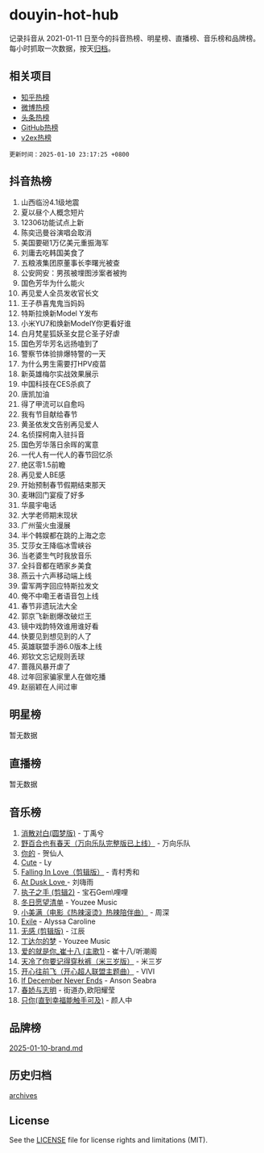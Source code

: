 # douyin-hot-hub

记录抖音从 2021-01-11 日至今的抖音热榜、明星榜、直播榜、音乐榜和品牌榜。每小时抓取一次数据，按天[归档](archives)。

## 相关项目

- [知乎热榜](https://github.com/lonnyzhang423/zhihu-hot-hub)
- [微博热榜](https://github.com/lonnyzhang423/weibo-hot-hub)
- [头条热榜](https://github.com/lonnyzhang423/toutiao-hot-hub)
- [GitHub热榜](https://github.com/lonnyzhang423/github-hot-hub)
- [v2ex热榜](https://github.com/lonnyzhang423/v2ex-hot-hub)


`更新时间：2025-01-10 23:17:25 +0800`

## 抖音热榜

1. 山西临汾4.1级地震
1. 夏以昼个人概念短片
1. 12306功能试点上新
1. 陈奕迅曼谷演唱会取消
1. 美国要砸1万亿美元重振海军
1. 刘庸去吃韩国美食了
1. 五粮液集团原董事长李曙光被查
1. 公安网安：男孩被埋图涉案者被拘
1. 国色芳华为什么能火
1. 再见爱人全员发收官长文
1. 王子恭喜鬼鬼当妈妈
1. 特斯拉焕新Model Y发布
1. 小米YU7和焕新ModelY你更看好谁
1. 白月梵星狐妖圣女昆仑圣子好虐
1. 国色芳华芳名远扬嗑到了
1. 警察节体验排爆特警的一天
1. 为什么男生需要打HPV疫苗
1. 新英雄梅尔实战效果展示
1. 中国科技在CES杀疯了
1. 唐凯加油
1. 得了甲流可以自愈吗
1. 我有节目献给春节
1. 黄圣依发文告别再见爱人
1. 名侦探柯南入驻抖音
1. 国色芳华落日余晖的寓意
1. 一代人有一代人的春节回忆杀
1. 绝区零1.5前瞻
1. 再见爱人BE感
1. 开始预制春节假期结束那天
1. 麦琳回门宴瘦了好多
1. 华晨宇电话
1. 大学老师期末现状
1. 广州萤火虫漫展
1. 半个韩娱都在跳的上海之恋
1. 艾莎女王降临冰雪峡谷
1. 当老婆生气时我放音乐
1. 全抖音都在晒家乡美食
1. 燕云十六声移动端上线
1. 雷军两字回应特斯拉发文
1. 俺不中嘞王者语音包上线
1. 春节非遗玩法大全
1. 郭京飞新剧爆改破烂王
1. 镜中戏韵特效谁用谁好看
1. 快要见到想见到的人了
1. 英雄联盟手游6.0版本上线
1. 郑钦文忘记规则丢球
1. 蔷薇风暴开虐了
1. 过年回家骗家里人在做吃播
1. 赵丽颖在人间过审

## 明星榜

暂无数据

## 直播榜

暂无数据

## 音乐榜

1. [消散对白(圆梦版)](https://sf5-hl-cdn-tos.douyinstatic.com/obj/tos-cn-ve-2774/og4jB5I5IizzoZVAAAzWgBMAsMDWoArfwBOiFs) - 丁禹兮
1. [野百合也有春天（万向乐队完整版已上线）](https://sf5-hl-cdn-tos.douyinstatic.com/obj/tos-cn-ve-2774/oMnUxhRAMiAGBqDtIPBQ7ACYQZFlJCftcgeDJE) - 万向乐队
1. [你的](https://sf5-hl-cdn-tos.douyinstatic.com/obj/tos-cn-ve-2774/oYuIeKf42jB7sEV6B2upMdpYAgfrQWj0FeRegh) - 贺仙人
1. [Cute](https://sf6-cdn-tos.douyinstatic.com/obj/tos-cn-ve-2774/o4IbIzHWKAAB4wsS5qMBRiiAlEBGTpQRNfFvuo) - Ly
1. [Falling In Love（剪辑版）](https://sf3-cdn-tos.douyinstatic.com/obj/tos-cn-ve-2774/o8ajpA8zzgBPahbBIO8AcKGBLJezFCRd1wfP9f) - 青村秀和
1. [ At Dusk  Love ](https://sf5-hl-cdn-tos.douyinstatic.com/obj/tos-cn-ve-2774/o8CrpCf5CaYgI4ZrtQgMQAFEfuGqNnRSDQAPBc) - 刘嗨雨
1. [执子之手 (剪辑2)](https://sf5-hl-cdn-tos.douyinstatic.com/obj/tos-cn-ve-2774/oUoZLQjCc31XzqsBnBQUNgeKtYPBcgbFDwtfcu) - 宝石Gem\哩哩
1. [冬日愿望清单](https://sf6-cdn-tos.douyinstatic.com/obj/tos-cn-ve-2774/oIIgUOeamCFCVAzxN6MFRLIBlLGpUqQxeeHrLE) - Youzee Music
1. [小美满（电影《热辣滚烫》热辣陪伴曲）](https://sf5-hl-cdn-tos.douyinstatic.com/obj/tos-cn-ve-2774/o0GAn2lSgfZIDUgtevCGDQYnFg4CwnrBaxbTZL) - 周深
1. [Exile](https://sf3-cdn-tos.douyinstatic.com/obj/tos-cn-ve-2774/oYj4gAQTknKE3WW0Je8KGmQ7z1cA4FefwtbufD) - Alyssa Caroline
1. [无感 (剪辑版)](https://sf3-cdn-tos.douyinstatic.com/obj/tos-cn-ve-2774/o0eIsUzJBDlQaQFC5OFlgbMEZC1TFYBftOBn6p) - 江辰
1. [丁达尔的梦](https://sf5-hl-cdn-tos.douyinstatic.com/obj/tos-cn-ve-2774/oMU3WirUZBVQkAC9ccG5P2IQirziZM2RTInUY) - Youzee Music
1. [爱的就是你_崔十八 (主歌1)](https://sf5-hl-cdn-tos.douyinstatic.com/obj/tos-cn-ve-2774/oI5BO5DhFZ6UTcNCnZaOCBLtZ7WIMQGfgnXf5E) - 崔十八/听潮阁
1. [天冷了你要记得穿秋裤（米三岁版）](https://sf5-hl-cdn-tos.douyinstatic.com/obj/tos-cn-ve-2774/oQlIwVIDWiZ6BQilAorS7MA0AgCkQDvcZAdm1) - 米三岁
1. [开心往前飞（开心超人联盟主题曲）](https://sf5-hl-cdn-tos.douyinstatic.com/obj/tos-cn-ve-2774/9d8fb7c82cf1421fb93a9fe925275e0a) - VIVI
1. [If December Never Ends](https://sf5-hl-cdn-tos.douyinstatic.com/obj/tos-cn-ve-2774/oY1IQMoTgCFIBg8RZifyqlBBt1UFgitTYmxeOS) - Anson Seabra
1. [春娇与志明](https://sf5-hl-cdn-tos.douyinstatic.com/obj/tos-cn-ve-2774/e530d8fceb7044b39707d7f9ff54add1) - 街道办,欧阳耀莹
1. [只你(直到幸福能触手可及)](https://sf3-cdn-tos.douyinstatic.com/obj/tos-cn-ve-2774/o0lBkRDzFTeaVSUz3ZZSCBVtZ5DIMQGfgmEAuE) - 颜人中

## 品牌榜

[2025-01-10-brand.md](archives/2025-01-10-brand.md)

## 历史归档

[archives](archives)

## License

See the [LICENSE](LICENSE) file for license rights and limitations (MIT).
